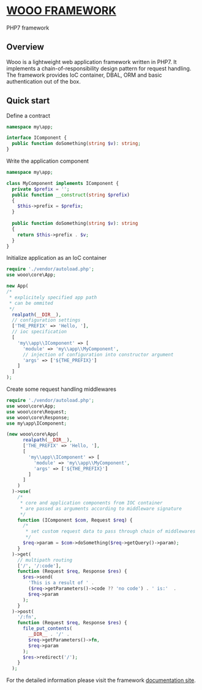 # [WOOO FRAMEWORK](https://www.wooo.dev)
PHP7 framework

## Overview

Wooo is a lightweight web application framework written in PHP7. It implements a chain-of-responsibility design pattern for request handling. The framework provides IoC container, DBAL, ORM and basic authentication out of the box.

## Quick start

Define a contract

```php
namespace my\app;

interface IComponent {
  public function doSomething(string $v): string;
}
```

Write the application component

```php
namespace my\app;

class MyComponent implements IComponent {
  private $prefix = '';
  public function __construct(string $prefix)
  {
    $this->prefix = $prefix;
  }
  
  public function doSomething(string $v): string
  {
    return $this->prefix . $v;
  }
}
```

Initialize application as an IoC container

```php
require './vendor/autoload.php';
use wooo\core\App;

new App(
/*
 * explicitely specified app path
 * can be ommited
 */
  realpath(__DIR__),
  // configuration settings
  ['THE_PREFIX' => 'Hello, '],
  // ioc specification
  [
    'my\\app\\IComponent' => [
      'module' => 'my\\app\\MyComponent',
      // injection of configuration into constructor argument
      'args' => ['${THE_PREFIX}']
    ]
  ]
);
```

Create some request handling middlewares

```php
require './vendor/autoload.php';
use wooo\core\App;
use wooo\core\Request;
use wooo\core\Response;
use my\app\IComponent;

(new wooo\core\App(
      realpath(__DIR__),
      ['THE_PREFIX' => 'Hello, '],
      [
        'my\\app\\IComponent' => [
          'module' => 'my\\app\\MyComponent',
          'args' => ['${THE_PREFIX}']
        ]
      ]
    )
  )->use(
    /*
     * core and application components from IOC container
     * are passed as arguments according to middleware signature
     */
    function (IComponent $com, Request $req) {
      /*
       * set custom request data to pass through chain of middlewares
       */
      $req->param = $com->doSomething($req->getQuery()->param);
    }
  )->get(
    // multipath routing
    ['/', '/:code'],
    function (Request $req, Response $res) {
      $res->send(
        'This is a result of ' .
        ($req->getParameters()->code ?? 'no code') . ' is:'  .
        $req->param
      );
    }
  )->post(
    '/:fn',
    function (Request $req, Response $res) {
      file_put_contents(
        __DIR__ . '/' .
        $req->getParameters()->fn,
        $req->param
      );
      $res->redirect('/');
    }
  );
```

For the detailed information please visit the framework [documentation site](https://www.wooo.dev/en/docs).